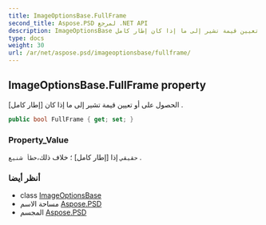 ```yaml
---
title: ImageOptionsBase.FullFrame
second_title: Aspose.PSD لمرجع .NET API
description: ImageOptionsBase ملكية. الحصول على أو تعيين قيمة تشير إلى ما إذا كان إطار كامل .
type: docs
weight: 30
url: /ar/net/aspose.psd/imageoptionsbase/fullframe/
---
```

## ImageOptionsBase.FullFrame property

الحصول على أو تعيين قيمة تشير إلى ما إذا كان [إطار كامل] .

```csharp
public bool FullFrame { get; set; }
```

### Property_Value

`حقيقي` إذا [إطار كامل] ؛ خلاف ذلك،`خطأ شنيع` .

### أنظر أيضا

* class [ImageOptionsBase](../)
* مساحة الاسم [Aspose.PSD](../../imageoptionsbase/)
* المجسم [Aspose.PSD](../../../)


